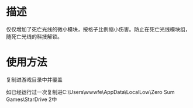 # 描述
仅仅增加了死亡光线的微小模块，按格子比例缩小伤害。防止在死亡光线模块组，随死亡光线的科技解锁。
# 使用方法
复制进游戏目录中并覆盖

如已经运行过一次复制进C:\Users\wwwfe\AppData\LocalLow\Zero Sum Games\StarDrive 2中
